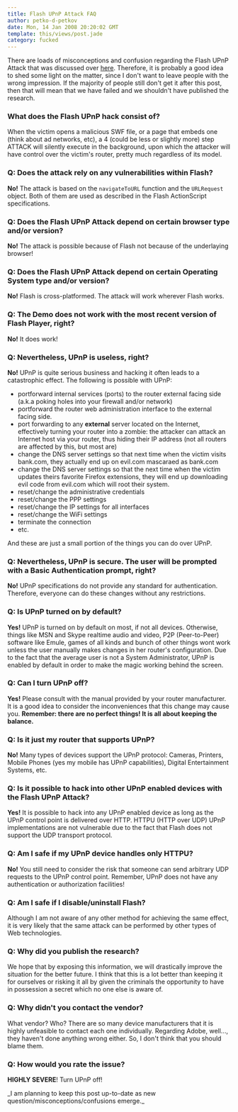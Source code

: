 ```yaml
---
title: Flash UPnP Attack FAQ
author: petko-d-petkov
date: Mon, 14 Jan 2008 20:20:02 GMT
template: this/views/post.jade
category: fucked
---
```


There are loads of misconceptions and confusion regarding the Flash UPnP Attack that was discussed over [here](/blog/hacking-the-interwebs). Therefore, it is probably a good idea to shed some light on the matter, since I don't want to leave people with the wrong impression. If the majority of people still don't get it after this post, then that will mean that we have failed and we shouldn't have published the research.

### What does the Flash UPnP hack consist of?

When the victim opens a malicious SWF file, or a page that embeds one (think about ad networks, etc), a 4 (could be less or slightly more) step ATTACK will silently execute in the background, upon which the attacker will have control over the victim's router, pretty much regardless of its model.

### Q: Does the attack rely on any vulnerabilities within Flash?

**No!** The attack is based on the `navigateToURL` function and the `URLRequest` object. Both of them are used as described in the Flash ActionScript specifications.

### Q: Does the Flash UPnP Attack depend on certain browser type and/or version?

**No!** The attack is possible because of Flash not because of the underlaying browser!

### Q: Does the Flash UPnP Attack depend on certain Operating System type and/or version?

**No!** Flash is cross-platformed. The attack will work wherever Flash works.

### Q: The Demo does not work with the most recent version of Flash Player, right?

**No!** It does work!

### Q: Nevertheless, UPnP is useless, right?

**No!** UPnP is quite serious business and hacking it often leads to a catastrophic effect. The following is possible with UPnP:

* portforward internal services (ports) to the router external facing side (a.k.a poking holes into your firewall and/or network)
* portforward the router web administration interface to the external facing side.
* port forwarding to any **external** server located on the Internet, effectively turning your router into a zombie: the attacker can attack an Internet host via your router, thus hiding their IP address (not all routers are affected by this, but most are)
* change the DNS server settings so that next time when the victim visits bank.com, they actually end up on evil.com mascaraed as bank.com
* change the DNS server settings so that the next time when the victim updates theirs favorite Firefox extensions, they will end up downloading evil code from evil.com which will root their system.
* reset/change the administrative credentials
* reset/change the PPP settings
* reset/change the IP settings for all interfaces
* reset/change the WiFi settings
* terminate the connection
* etc.

And these are just a small portion of the things you can do over UPnP.

### Q: Nevertheless, UPnP is secure. The user will be prompted with a Basic Authentication prompt, right?

**No!** UPnP specifications do not provide any standard for authentication. Therefore, everyone can do these changes without any restrictions.

### Q: Is UPnP turned on by default?

**Yes!** UPnP is turned on by default on most, if not all devices. Otherwise, things like MSN and Skype realtime audio and video, P2P (Peer-to-Peer) software like Emule, games of all kinds and bunch of other things wont work unless the user manually makes changes in her router's configuration. Due to the fact that the average user is not a System Administrator, UPnP is enabled by default in order to make the magic working behind the screen.

### Q: Can I turn UPnP off?

**Yes!** Please consult with the manual provided by your router manufacturer. It is a good idea to consider the inconveniences that this change may cause you. **Remember: there are no perfect things! It is all about keeping the balance.**

### Q: Is it just my router that supports UPnP?

**No!** Many types of devices support the UPnP protocol: Cameras, Printers, Mobile Phones (yes my mobile has UPnP capabilities), Digital Entertainment Systems, etc.

### Q: Is it possible to hack into other UPnP enabled devices with the Flash UPnP Attack?

**Yes!** It is possible to hack into any UPnP enabled device as long as the UPnP control point is delivered over HTTP. HTTPU (HTTP over UDP) UPnP implementations are not vulnerable due to the fact that Flash does not support the UDP transport protocol.

### Q: Am I safe if my UPnP device handles only HTTPU?

**No!** You still need to consider the risk that someone can send arbitrary UDP requests to the UPnP control point. Remember, UPnP does not have any authentication or authorization facilities!

### Q: Am I safe if I disable/uninstall Flash?

Although I am not aware of any other method for achieving the same effect, it is very likely that the same attack can be performed by other types of Web technologies.

### Q: Why did you publish the research?

We hope that by exposing this information, we will drastically improve the situation for the better future. I think that this is a lot better than keeping it for ourselves or risking it all by given the criminals the opportunity to have in possession a secret which no one else is aware of.

### Q: Why didn't you contact the vendor?

What vendor? Who? There are so many device manufacturers that it is highly unfeasible to contact each one individually. Regarding Adobe, well..., they haven't done anything wrong either. So, I don't think that you should blame them.

### Q: How would you rate the issue?

**HIGHLY SEVERE**! Turn UPnP off!

<div class="message">_I am planning to keep this post up-to-date as new question/misconceptions/confusions emerge._</div>
